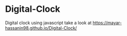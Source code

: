 # Digital-Clock
Digital clock using javascript take a look at https://mayar-hassanin98.github.io/Digital-Clock/
